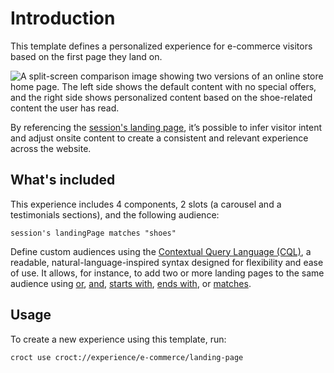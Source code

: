 # Introduction

This template defines a personalized experience for e-commerce visitors based on the first page they land on.

![A split-screen comparison image showing two versions of an online store home page. The left side shows the default content with no special offers, and the right side shows personalized content based on the shoe-related content the user has read.](./intro-illustration.png)

By referencing
the [session's landing page](https://docs.croct.com/reference/cql/data-types/session/web-session#web-session-landingpage-prop), it’s
possible to infer visitor intent and adjust onsite content to create a consistent and relevant experience across the
website.

## What's included

This experience includes 4 components, 2 slots (a carousel and a testimonials sections), and the following audience:

```cql
session's landingPage matches "shoes"
```

Define custom audiences using the [Contextual Query Language (CQL)](https://docs.croct.com/reference/cql/introduction),
a readable, natural-language-inspired syntax designed for flexibility and ease of use. It allows, for instance, to add
two or more landing pages to the same audience
using [or](https://docs.croct.com/reference/cql/expressions/operations/logical/or), [and](https://docs.croct.com/reference/cql/expressions/operations/logical/and), [starts with](https://docs.croct.com/reference/cql/expressions/tests/string/starts-with), [ends with](https://docs.croct.com/reference/cql/expressions/tests/string/ends-with),
or [matches](https://docs.croct.com/reference/cql/expressions/tests/string/matches).

## Usage

To create a new experience using this template, run:

```croct-cmd
croct use croct://experience/e-commerce/landing-page
```

